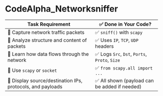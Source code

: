 # CodeAlpha_Networksniffer
| **Task Requirement**                                       | ✅ Done in Your Code?                          |
| ---------------------------------------------------------- | --------------------------------------------- |
| 🔹 Capture network traffic packets                         | ✅ `sniff()` with `scapy`                      |
| 🔹 Analyze structure and content of packets                | ✅ Uses `IP`, `TCP`, `UDP` headers             |
| 🔹 Learn how data flows through the network                | ✅ Logs `Src`, `Dst`, `Ports`, `Proto`, `Size` |
| 🔹 Use `scapy` or `socket`                                 | ✅ `from scapy.all import ...`                 |
| 🔹 Display source/destination IPs, protocols, and payloads | ✅ All shown (payload can be added if needed)  |
